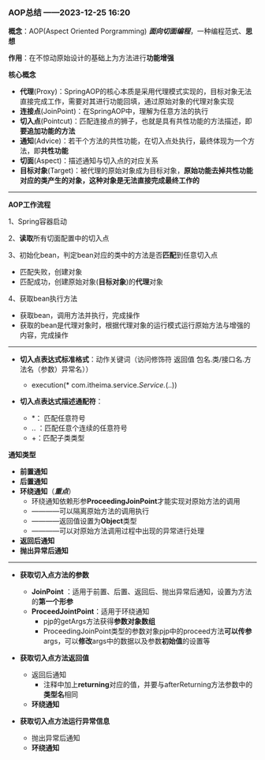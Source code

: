 ### AOP总结 ——2023-12-25  16:20

**概念**：AOP(Aspect Oriented Porgramming) ***面向切面编程***，一种编程范式、**思想**

**作用**：在不惊动原始设计的基础上为方法进行**功能增强**

**核心概念**

* **代理**(Proxy)：SpringAOP的核心本质是采用代理模式实现的，目标对象无法直接完成工作，需要对其进行功能回填，通过原始对象的代理对象实现
* **连接点**(JoinPoint)：在SpringAOP中，理解为任意方法的执行
* **切入点**(Pointcut)：匹配连接点的狮子，也就是具有共性功能的方法描述，即**要追加功能的方法**
* **通知**(Advice)：若干个方法的共性功能，在切入点处执行，最终体现为一个方法，即**共性功能**
* **切面**(Aspect)：描述通知与切入点的对应关系
* **目标对象**(Target)：被代理的原始对象成为目标对象，**原始功能去掉共性功能对应的类产生的对象，这种对象是无法直接完成最终工作的**

******

**AOP工作流程**

1、Spring容器启动

2、**读取**所有切面配置中的切入点

3、初始化bean，判定bean对应的类中的方法是否**匹配**到任意切入点

* 匹配失败，创建对象
* 匹配成功，创建原始对象(**目标对象**)的**代理**对象

4、获取bean执行方法

* 获取bean，调用方法并执行，完成操作
* 获取的bean是代理对象时，根据代理对象的运行模式运行原始方法与增强的内容，完成操作

****

* **切入点表达式标准格式**：动作关键词（访问修饰符 返回值 包名.类/接口名.方法名（参数）异常名））
  * execution(* com.itheima.service.*Service.*(..))

* **切入点表达式描述通配符**：
  * *： 匹配任意符号
  * .. ：匹配任意个连续的任意符号
  * +：匹配子类类型

**通知类型**

* **前置通知**
* **后置通知**
* **环绕通知**（***重点***）
  * 环绕通知依赖形参**ProceedingJoinPoint**才能实现对原始方法的调用
  * ————可以隔离原始方法的调用执行
  * ————返回值设置为**Object**类型
  * ————可以对原始方法调用过程中出现的异常进行处理
* **返回后通知**
* **抛出异常后通知**

*****

* **获取切入点方法的参数**
  * **JoinPoint** ：适用于前置、后置、返回后、抛出异常后通知，设置为方法的**第一个形参**
  * **ProceedJointPoint**：适用于环绕通知
    * pjp的getArgs方法获得**参数对象数组**
    * ProceedingJoinPoint类型的参数对象pjp中的proceed方法**可以传参**args，可以**修改**args中的数据以及参数**初始值**的设置等

* **获取切入点方法返回值**
  * 返回后通知
    * 注释中加上**returning**对应的值，并要与afterReturning方法参数中的**类型名**相同
  * **环绕通知**

* **获取切入点方法运行异常信息**
  * 抛出异常后通知
  * **环绕通知**